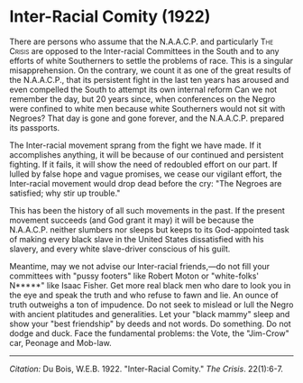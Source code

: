 <!--
title:   Inter-Racial Comity
author:  Du Bois, W.E.B.
journal: The Crisis
year:    1922
volume:  22
issue:   1
pages:   6-7
-->
# Inter-Racial Comity (1922)

There are persons who assume that the N.A.A.C.P. and particularly <span style="font-variant:small-caps;">The Crisis</span> are opposed to the Inter-racial Committees in the South and to any efforts of white Southerners to settle the problems of race. This is a singu­lar misapprehension. On the contrary, we count it as one of the great results of the N.A.A.C.P., that its persistent fight in the last ten years has aroused and even compelled the South to attempt its own internal reform Can we not remember the day, but 20 years since, when conferences on the Negro were confined to white men because white Southerners would not sit with Negroes? That day is gone and gone forever, and the N.A.A.C.P. prepared its passports.

The Inter-racial movement sprang from the fight we have made. If it accomplishes anything, it will be because of our continued and persistent fighting. If it fails, it will show the need of redoubled effort on our part. If lulled by false hope and vague promises, we cease our vigilant effort, the Inter-racial movement would drop dead before the cry: "The Negroes are satisfied; why stir up trouble."

This has been the history of all such movements in the past. If the present movement succeeds (and God grant it may) it will be because the N.A.A.C.P. neither slumbers nor sleeps but keeps to its God-appointed task of making every black slave in the United States dissatisfied with his slavery, and every white slave-driver conscious of his guilt.

Meantime, may we not advise our Inter-racial friends,—do not fill your committees with "pussy footers" like Robert Moton or "white-folks' N*****" like Isaac Fisher. Get more real black men who dare to look you in the eye and speak the truth and who refuse to fawn and lie. An ounce of truth outweighs a ton of impudence. Do not seek to mislead or lull the Negro with ancient platitudes and generalities. Let your "black mam­my" sleep and show your "best friendship" by deeds and not words. Do something. Do not dodge and duck. Face the fundamental problems: the Vote, the "Jim-Crow" car, Peonage and Mob-law.

______________
*Citation:* Du Bois, W.E.B. 1922. "Inter-Racial Comity." *The Crisis*. 22(1):6-7.
